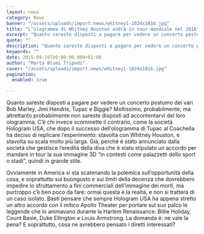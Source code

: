 ```yaml
---
layout: news
category: News
banner: "/assets/uploads/import.news/whitney1-1024x1016.jpg"
title: "L’ologramma di Whitney Houston andrà in tour mondiale nel 2016"
excerpt: "Quanto sareste disposti a pagare per vedere un concerto postumo dei vari Bob Marley, Jimi Hendrix, Tupac e Biggie? Moltissimo, probabilmente; ma altrettanto probabilmente non sareste disposti ad accontentarvi del loro ologramma. C’è chi invece scommette il contrario, come la società Hologram USA, che dopo il successo dell’ologramma di Tupac al Coachella ha deciso di replicare [&hellip"
quote: ""
description: "Quanto sareste disposti a pagare per vedere un concerto postumo dei vari Bob Marley, Jimi Hendrix, Tupac e Biggie? Moltissimo, probabilmente; ma altrettanto probabilmente non sareste disposti ad accontentarvi del loro ologramma. C’è chi invece scommette il contrario, come la società Hologram USA, che dopo il successo dell’ologramma di Tupac al Coachella ha deciso di replicare [&hellip"
keywords: ""
date: 2015-09-16T00:00:00.000+01:00
author: "Marta Blumi Tripodi"
cover: "/assets/uploads/import.news/whitney1-1024x1016.jpg"
pagination:
  enabled: true

---
```


[](https://hotmc.com/wp-content/uploads/2015/09/whitney1.jpg)

Quanto sareste disposti a pagare per vedere un concerto postumo dei vari Bob Marley, Jimi Hendrix, Tupac e Biggie? Moltissimo, probabilmente; ma altrettanto probabilmente non sareste disposti ad accontentarvi del loro ologramma. C’è chi invece scommette il contrario, come la società Hologram USA, che dopo il successo dell’ologramma di Tupac al Coachella ha deciso di replicare l’esperimento: stavolta con Whitney Houston, e stavolta su scala molto più larga. Già, perché è stato annunciato dalla società che gestisce l’eredità della diva che è stato stipulato un accordo per mandare in tour la sua immagine 3D “in contesti come palazzetti dello sport o stadi”, quindi in grande stile.

Ovviamente in America si sta scatenando la polemica sull’opportunità della cosa, e soprattutto sul buongusto e sui limiti della decenza che dovrebbero impedire lo sfruttamento a fini commerciali dell’immagine dei morti, ma purtroppo c’è ben poco da fare: ormai questa è la realtà, e non si tratterà di un caso isolato. Basti pensare che sempre Hologram USA ha appena stretto un altro accordo con il mitico Apollo Theater per portare sul suo palco le leggende che lo animavano durante la Harlem Renaissance: Billie Holiday, Count Basie, Duke Ellington e Louis Armstrong. La domanda è: ne vale la pena? E soprattutto, cosa ne avrebbero pensato i diretti interessati?